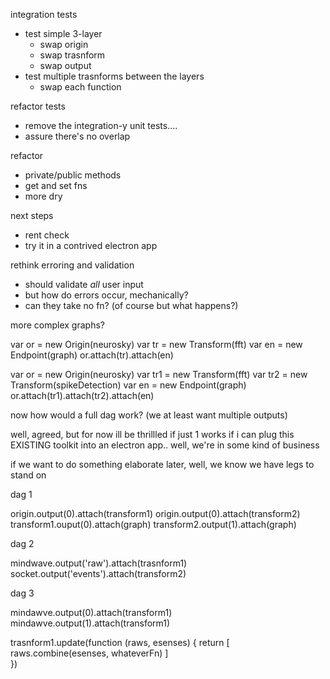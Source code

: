 
integration tests
- test simple 3-layer
    * swap origin
    * swap trasnform
    * swap output
- test multiple trasnforms between the layers
    * swap each function

refactor tests
- remove the integration-y unit tests....
- assure there's no overlap

refactor
- private/public methods
- get and set fns
- more dry

next steps
- rent check
- try it in a contrived electron app





rethink erroring and validation
- should validate *all* user input 
- but how do errors occur, mechanically?
- can they take no fn? (of course but what happens?)

more complex graphs?



var or = new Origin(neurosky)
var tr = new Transform(fft)
var en = new Endpoint(graph)
or.attach(tr).attach(en)

var or = new Origin(neurosky)
var tr1 = new Transform(fft)
var tr2 = new Transform(spikeDetection)
var en = new Endpoint(graph)
or.attach(tr1).attach(tr2).attach(en)





now how would a full dag work?
(we at least want multiple outputs)

well, agreed, but for now ill be thrillled if just 1 works
if i can plug this EXISTING toolkit into an electron app..
well, we're in some kind of business

if we want to do something elaborate later, well, we know we have legs to stand on







dag
1

origin.output(0).attach(transform1)
origin.output(0).attach(transform2)
transform1.ouput(0).attach(graph)
transform2.output(1).attach(graph)

dag
2

mindwave.output('raw').attach(trasnform1)
socket.output('events').attach(transform2)


dag
3

mindawve.output(0).attach(transform1)
mindawve.output(1).attach(transform1)

trasnform1.update(function (raws, esenses) {
    return [
        raws.combine(esenses, whateverFn)
    ]   
})

